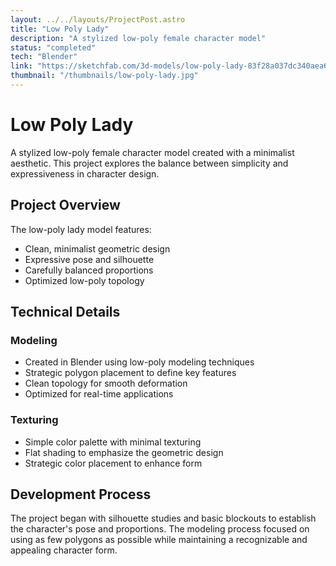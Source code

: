 ```yaml
---
layout: ../../layouts/ProjectPost.astro
title: "Low Poly Lady"
description: "A stylized low-poly female character model"
status: "completed"
tech: "Blender"
link: "https://sketchfab.com/3d-models/low-poly-lady-83f28a037dc340aea67b02b4aa495cf3"
thumbnail: "/thumbnails/low-poly-lady.jpg"
---
```


# Low Poly Lady

A stylized low-poly female character model created with a minimalist aesthetic. This project explores the balance between simplicity and expressiveness in character design.

## Project Overview

The low-poly lady model features:
- Clean, minimalist geometric design
- Expressive pose and silhouette
- Carefully balanced proportions
- Optimized low-poly topology

## Technical Details

### Modeling
- Created in Blender using low-poly modeling techniques
- Strategic polygon placement to define key features
- Clean topology for smooth deformation
- Optimized for real-time applications

### Texturing
- Simple color palette with minimal texturing
- Flat shading to emphasize the geometric design
- Strategic color placement to enhance form

## Development Process

The project began with silhouette studies and basic blockouts to establish the character's pose and proportions. The modeling process focused on using as few polygons as possible while maintaining a recognizable and appealing character form.
